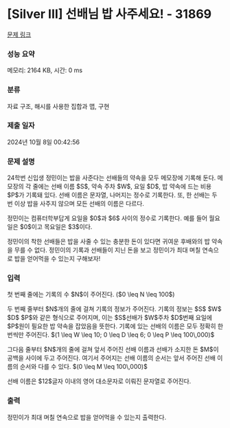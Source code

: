 # [Silver III] 선배님 밥 사주세요! - 31869 

[문제 링크](https://www.acmicpc.net/problem/31869) 

### 성능 요약

메모리: 2164 KB, 시간: 0 ms

### 분류

자료 구조, 해시를 사용한 집합과 맵, 구현

### 제출 일자

2024년 10월 8일 00:42:56

### 문제 설명

<p>24학번 신입생 정민이는 밥을 사준다는 선배들의 약속을 모두 메모장에 기록해 둔다. 메모장의 각 줄에는 선배 이름 $S$, 약속 주차 $W$, 요일 $D$, 밥 약속에 드는 비용 $P$가 기록돼 있다. 선배 이름은 문자열, 나머지는 정수로 기록한다. 또, 한 선배는 두 번 이상 밥을 사주지 않으며 모든 선배의 이름은 다르다.</p>

<p>정민이는 컴퓨터학부답게 요일을 $0$과 $6$ 사이의 정수로 기록한다. 예를 들어 월요일은 $0$이고 목요일은 $3$이다.</p>

<p>정민이의 착한 선배들은 밥을 사줄 수 있는 충분한 돈이 있다면 귀여운 후배와의 밥 약속을 무를 수 없다. 정민이의 기록과 선배들이 지닌 돈을 보고 정민이가 최대 며칠 연속으로 밥을 얻어먹을 수 있는지 구해보자!</p>

### 입력 

 <p>첫 번째 줄에는 기록의 수 $N$이 주어진다. ($0 \leq N \leq 100$)</p>

<p>두 번째 줄부터 $N$개의 줄에 걸쳐 기록의 정보가 주어진다. 기록의 정보는 $S$ $W$ $D$ $P$와 같은 형식으로 주어지며, 이는 $S$선배가 $W$주차 $D$번째 요일에 $P$원이 필요한 밥 약속을 잡았음을 뜻한다. 기록에 있는 선배의 이름은 모두 정확히 한 번씩만 주어진다. $(1 \leq W \leq 10; 0 \leq D \leq 6; 0 \leq P \leq 100\,000)$</p>

<p>그다음 줄부터 $N$개의 줄에 걸쳐 앞서 주어진 선배 이름과 선배가 소지한 돈 $M$이 공백을 사이에 두고 주어진다. 여기서 주어지는 선배 이름의 순서는 앞서 주어진 선배 이름의 순서와 다를 수 있다. $(0 \leq M \leq 100\,000)$</p>

<p>선배 이름은 $12$글자 이내의 영어 대소문자로 이뤄진 문자열로 주어진다.</p>

### 출력 

 <p>정민이가 최대 며칠 연속으로 밥을 얻어먹을 수 있는지 출력한다.</p>


